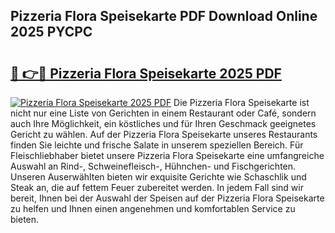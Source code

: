 ## Pizzeria Flora Speisekarte PDF Download Online 2025 PYCPC

# <h2><a href="http://gc6a34y.nevu.top/?p=Pizzeria+Flora+Speisekarte">🔗 👉🔴 Pizzeria Flora Speisekarte 2025 PDF</a></h2>

[![Pizzeria Flora Speisekarte 2025 PDF](https://i.imgur.com/dBaPXMq.png)](http://gc6a34y.nevu.top/?p=Pizzeria+Flora+Speisekarte)
Die Pizzeria Flora Speisekarte ist nicht nur eine Liste von Gerichten in einem Restaurant oder Café, sondern auch Ihre Möglichkeit, ein köstliches und für Ihren Geschmack geeignetes Gericht zu wählen. Auf der Pizzeria Flora Speisekarte unseres Restaurants finden Sie leichte und frische Salate in unserem speziellen Bereich. Für Fleischliebhaber bietet unsere Pizzeria Flora Speisekarte eine umfangreiche Auswahl an Rind-, Schweinefleisch-, Hühnchen- und Fischgerichten. Unseren Auserwählten bieten wir exquisite Gerichte wie Schaschlik und Steak an, die auf fettem Feuer zubereitet werden. In jedem Fall sind wir bereit, Ihnen bei der Auswahl der Speisen auf der Pizzeria Flora Speisekarte zu helfen und Ihnen einen angenehmen und komfortablen Service zu bieten.
